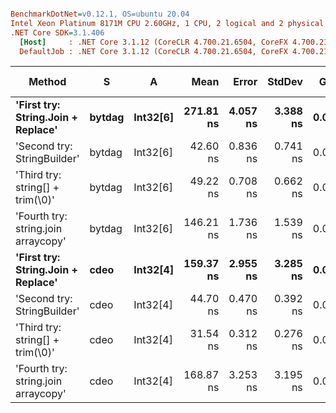 ``` ini

BenchmarkDotNet=v0.12.1, OS=ubuntu 20.04
Intel Xeon Platinum 8171M CPU 2.60GHz, 1 CPU, 2 logical and 2 physical cores
.NET Core SDK=3.1.406
  [Host]     : .NET Core 3.1.12 (CoreCLR 4.700.21.6504, CoreFX 4.700.21.6905), X64 RyuJIT
  DefaultJob : .NET Core 3.1.12 (CoreCLR 4.700.21.6504, CoreFX 4.700.21.6905), X64 RyuJIT


```
|                              Method |      S |        A |      Mean |    Error |   StdDev |  Gen 0 | Gen 1 | Gen 2 | Allocated |
|------------------------------------ |------- |--------- |----------:|---------:|---------:|-------:|------:|------:|----------:|
|  **&#39;First try: String.Join + Replace&#39;** | **bytdag** | **Int32[6]** | **271.81 ns** | **4.057 ns** | **3.388 ns** | **0.0153** |     **-** |     **-** |     **288 B** |
|         &#39;Second try: StringBuilder&#39; | bytdag | Int32[6] |  42.60 ns | 0.836 ns | 0.741 ns | 0.0064 |     - |     - |     120 B |
|    &#39;Third try: string[] + trim(\0)&#39; | bytdag | Int32[6] |  49.22 ns | 0.708 ns | 0.662 ns | 0.0060 |     - |     - |     112 B |
| &#39;Fourth try: string.join arraycopy&#39; | bytdag | Int32[6] | 146.21 ns | 1.736 ns | 1.539 ns | 0.0110 |     - |     - |     208 B |
|  **&#39;First try: String.Join + Replace&#39;** |   **cdeo** | **Int32[4]** | **159.37 ns** | **2.955 ns** | **3.285 ns** | **0.0103** |     **-** |     **-** |     **192 B** |
|         &#39;Second try: StringBuilder&#39; |   cdeo | Int32[4] |  44.70 ns | 0.470 ns | 0.392 ns | 0.0060 |     - |     - |     112 B |
|    &#39;Third try: string[] + trim(\0)&#39; |   cdeo | Int32[4] |  31.54 ns | 0.312 ns | 0.276 ns | 0.0034 |     - |     - |      64 B |
| &#39;Fourth try: string.join arraycopy&#39; |   cdeo | Int32[4] | 168.87 ns | 3.253 ns | 3.195 ns | 0.0119 |     - |     - |     224 B |
